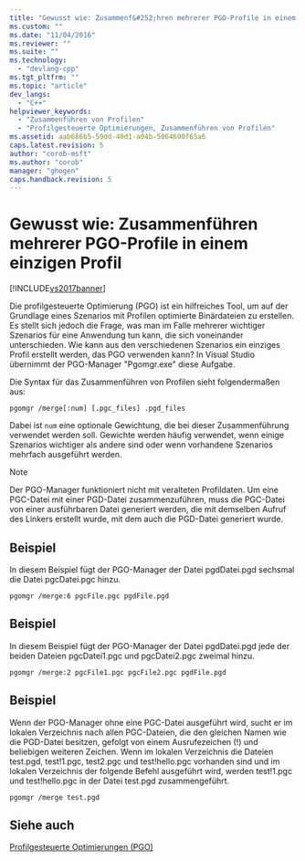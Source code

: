 ```yaml
---
title: "Gewusst wie: Zusammenf&#252;hren mehrerer PGO-Profile in einem einzigen Profil | Microsoft Docs"
ms.custom: ""
ms.date: "11/04/2016"
ms.reviewer: ""
ms.suite: ""
ms.technology: 
  - "devlang-cpp"
ms.tgt_pltfrm: ""
ms.topic: "article"
dev_langs: 
  - "C++"
helpviewer_keywords: 
  - "Zusammenführen von Profilen"
  - "Profilgesteuerte Optimierungen, Zusammenführen von Profilen"
ms.assetid: aab686b5-59dd-40d1-a04b-5064690f65a6
caps.latest.revision: 5
author: "corob-msft"
ms.author: "corob"
manager: "ghogen"
caps.handback.revision: 5
---
```

# Gewusst wie: Zusammenf&#252;hren mehrerer PGO-Profile in einem einzigen Profil
[!INCLUDE[vs2017banner](../../assembler/inline/includes/vs2017banner.md)]

Die profilgesteuerte Optimierung \(PGO\) ist ein hilfreiches Tool, um auf der Grundlage eines Szenarios mit Profilen optimierte Binärdateien zu erstellen.  Es stellt sich jedoch die Frage, was man im Falle mehrerer wichtiger Szenarios für eine Anwendung tun kann, die sich voneinander unterschieden. Wie kann aus den verschiedenen Szenarios ein einziges Profil erstellt werden, das PGO verwenden kann?  In Visual Studio übernimmt der PGO\-Manager "Pgomgr.exe" diese Aufgabe.  
  
 Die Syntax für das Zusammenführen von Profilen sieht folgendermaßen aus:  
  
```  
pgomgr /merge[:num] [.pgc_files] .pgd_files  
```  
  
 Dabei ist `num` eine optionale Gewichtung, die bei dieser Zusammenführung verwendet werden soll.  Gewichte werden häufig verwendet, wenn einige Szenarios wichtiger als andere sind oder wenn vorhandene Szenarios mehrfach ausgeführt werden.  
  
> [!NOTE]
>  Der PGO\-Manager funktioniert nicht mit veralteten Profildaten.  Um eine PGC\-Datei mit einer PGD\-Datei zusammenzuführen, muss die PGC\-Datei von einer ausführbaren Datei generiert werden, die mit demselben Aufruf des Linkers erstellt wurde, mit dem auch die PGD\-Datei generiert wurde.  
  
## Beispiel  
 In diesem Beispiel fügt der PGO\-Manager der Datei pgdDatei.pgd sechsmal die Datei pgcDatei.pgc hinzu.  
  
```  
pgomgr /merge:6 pgcFile.pgc pgdFile.pgd  
```  
  
## Beispiel  
 In diesem Beispiel fügt der PGO\-Manager der Datei pgdDatei.pgd jede der beiden Dateien pgcDatei1.pgc und pgcDatei2.pgc zweimal hinzu.  
  
```  
pgomgr /merge:2 pgcFile1.pgc pgcFile2.pgc pgdFile.pgd  
```  
  
## Beispiel  
 Wenn der PGO\-Manager ohne eine PGC\-Datei ausgeführt wird, sucht er im lokalen Verzeichnis nach allen PGC\-Dateien, die den gleichen Namen wie die PGD\-Datei besitzen, gefolgt von einem Ausrufezeichen \(\!\) und beliebigen weiteren Zeichen.  Wenn im lokalen Verzeichnis die Dateien test.pgd, test\!1.pgc, test2.pgc und test\!hello.pgc vorhanden sind und im lokalen Verzeichnis der folgende Befehl ausgeführt wird, werden test\!1.pgc und test\!hello.pgc in der Datei test.pgd zusammengeführt.  
  
```  
pgomgr /merge test.pgd  
```  
  
## Siehe auch  
 [Profilgesteuerte Optimierungen \(PGO\)](../../build/reference/profile-guided-optimizations.md)